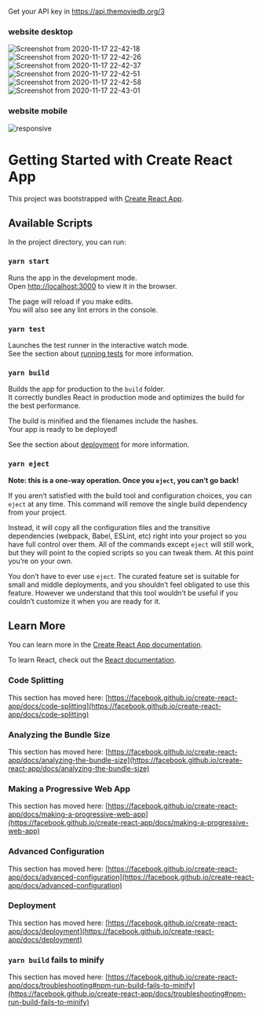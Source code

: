 
Get your API key in https://api.themoviedb.org/3

### website desktop
![Screenshot from 2020-11-17 22-42-18](https://user-images.githubusercontent.com/69400902/99471919-5666b600-2926-11eb-9927-fc304fdf3759.png)
![Screenshot from 2020-11-17 22-42-26](https://user-images.githubusercontent.com/69400902/99471924-58c91000-2926-11eb-9c23-6c90303a18f4.png)
![Screenshot from 2020-11-17 22-42-37](https://user-images.githubusercontent.com/69400902/99471928-5b2b6a00-2926-11eb-965b-c8d41c65a34a.png)
![Screenshot from 2020-11-17 22-42-51](https://user-images.githubusercontent.com/69400902/99471934-5e265a80-2926-11eb-9173-d2d0d53bcffa.png)
![Screenshot from 2020-11-17 22-42-58](https://user-images.githubusercontent.com/69400902/99471941-5ff01e00-2926-11eb-9026-9affe7874070.png)
![Screenshot from 2020-11-17 22-43-01](https://user-images.githubusercontent.com/69400902/99471946-62527800-2926-11eb-95c0-fa6ae21b231a.png)


### website mobile
![responsive](https://user-images.githubusercontent.com/69400902/99471289-063b2400-2925-11eb-843b-9e8b54f55984.gif)


# Getting Started with Create React App

This project was bootstrapped with [Create React App](https://github.com/facebook/create-react-app).

## Available Scripts

In the project directory, you can run:

### `yarn start`

Runs the app in the development mode.\
Open [http://localhost:3000](http://localhost:3000) to view it in the browser.

The page will reload if you make edits.\
You will also see any lint errors in the console.

### `yarn test`

Launches the test runner in the interactive watch mode.\
See the section about [running tests](https://facebook.github.io/create-react-app/docs/running-tests) for more information.

### `yarn build`

Builds the app for production to the `build` folder.\
It correctly bundles React in production mode and optimizes the build for the best performance.

The build is minified and the filenames include the hashes.\
Your app is ready to be deployed!

See the section about [deployment](https://facebook.github.io/create-react-app/docs/deployment) for more information.

### `yarn eject`

**Note: this is a one-way operation. Once you `eject`, you can’t go back!**

If you aren’t satisfied with the build tool and configuration choices, you can `eject` at any time. This command will remove the single build dependency from your project.

Instead, it will copy all the configuration files and the transitive dependencies (webpack, Babel, ESLint, etc) right into your project so you have full control over them. All of the commands except `eject` will still work, but they will point to the copied scripts so you can tweak them. At this point you’re on your own.

You don’t have to ever use `eject`. The curated feature set is suitable for small and middle deployments, and you shouldn’t feel obligated to use this feature. However we understand that this tool wouldn’t be useful if you couldn’t customize it when you are ready for it.

## Learn More

You can learn more in the [Create React App documentation](https://facebook.github.io/create-react-app/docs/getting-started).

To learn React, check out the [React documentation](https://reactjs.org/).

### Code Splitting

This section has moved here: [https://facebook.github.io/create-react-app/docs/code-splitting](https://facebook.github.io/create-react-app/docs/code-splitting)

### Analyzing the Bundle Size

This section has moved here: [https://facebook.github.io/create-react-app/docs/analyzing-the-bundle-size](https://facebook.github.io/create-react-app/docs/analyzing-the-bundle-size)

### Making a Progressive Web App

This section has moved here: [https://facebook.github.io/create-react-app/docs/making-a-progressive-web-app](https://facebook.github.io/create-react-app/docs/making-a-progressive-web-app)

### Advanced Configuration

This section has moved here: [https://facebook.github.io/create-react-app/docs/advanced-configuration](https://facebook.github.io/create-react-app/docs/advanced-configuration)

### Deployment

This section has moved here: [https://facebook.github.io/create-react-app/docs/deployment](https://facebook.github.io/create-react-app/docs/deployment)

### `yarn build` fails to minify

This section has moved here: [https://facebook.github.io/create-react-app/docs/troubleshooting#npm-run-build-fails-to-minify](https://facebook.github.io/create-react-app/docs/troubleshooting#npm-run-build-fails-to-minify)
